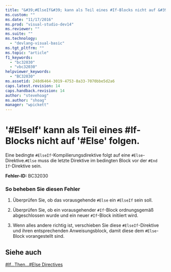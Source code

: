 ```yaml
---
title: "&#39;#ElseIf&#39; kann als Teil eines #If-Blocks nicht auf &#39;#Else&#39; folgen. | Microsoft Docs"
ms.custom: ""
ms.date: "11/17/2016"
ms.prod: "visual-studio-dev14"
ms.reviewer: ""
ms.suite: ""
ms.technology: 
  - "devlang-visual-basic"
ms.tgt_pltfrm: ""
ms.topic: "article"
f1_keywords: 
  - "bc32030"
  - "vbc32030"
helpviewer_keywords: 
  - "BC32030"
ms.assetid: 248d6464-3019-4753-8a33-7070bbe5d2a6
caps.latest.revision: 14
caps.handback.revision: 14
author: "stevehoag"
ms.author: "shoag"
manager: "wpickett"
---
```

# &#39;#ElseIf&#39; kann als Teil eines #If-Blocks nicht auf &#39;#Else&#39; folgen.
Eine bedingte `#ElseIf`\-Kompilierungsdirektive folgt auf eine `#Else`\-Direktive.`#Else` muss die letzte Direktive im bedingten Block vor der `#End If`\-Direktive sein.  
  
 **Fehler\-ID:** BC32030  
  
### So beheben Sie diesen Fehler  
  
1.  Überprüfen Sie, ob das vorausgehende `#Else` ein `#ElseIf` sein soll.  
  
2.  Überprüfen Sie, ob ein vorausgehender `#If`\-Block ordnungsgemäß abgeschlossen wurde und ein neuer `#If`\-Block initiiert wird.  
  
3.  Wenn alles andere richtig ist, verschieben Sie diese `#ElseIf`\-Direktive und ihren entsprechenden Anweisungsblock, damit diese dem `#Else`\-Block vorangestellt sind.  
  
## Siehe auch  
 [\#If...Then...\#Else Directives](../../visual-basic/language-reference/directives/if-then-else-directives.md)